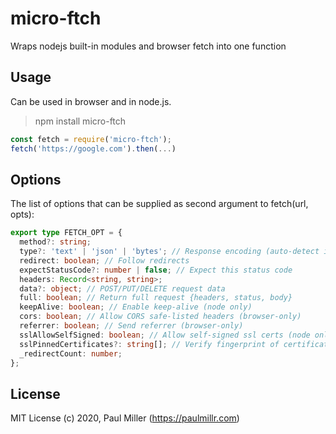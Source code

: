 # micro-ftch

Wraps nodejs built-in modules and browser fetch into one function

## Usage

Can be used in browser and in node.js.

> npm install micro-ftch

```js
const fetch = require('micro-ftch');
fetch('https://google.com').then(...)
```

## Options

The list of options that can be supplied as second argument to fetch(url, opts):

```typescript
export type FETCH_OPT = {
  method?: string;
  type?: 'text' | 'json' | 'bytes'; // Response encoding (auto-detect if empty)
  redirect: boolean; // Follow redirects
  expectStatusCode?: number | false; // Expect this status code
  headers: Record<string, string>;
  data?: object; // POST/PUT/DELETE request data
  full: boolean; // Return full request {headers, status, body}
  keepAlive: boolean; // Enable keep-alive (node only)
  cors: boolean; // Allow CORS safe-listed headers (browser-only)
  referrer: boolean; // Send referrer (browser-only)
  sslAllowSelfSigned: boolean; // Allow self-signed ssl certs (node only)
  sslPinnedCertificates?: string[]; // Verify fingerprint of certificate (node only)
  _redirectCount: number;
};
```

## License

MIT License (c) 2020, Paul Miller (https://paulmillr.com)